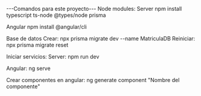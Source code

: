 ---Comandos para este proyecto---
Node modules:
Server
npm install typescript ts-node @types/node prisma

Angular
npm install @angular/cli


Base de datos 
Crear:
npx prisma migrate dev --name MatriculaDB
Reiniciar:
npx prisma migrate reset

Iniciar servicios:
Server: 
npm run dev 

Angular:
ng serve

Crear componentes en angular:
ng generate component "Nombre del componente"

